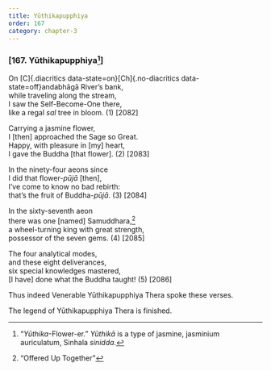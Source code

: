 ```yaml
---
title: Yūthikapupphiya
order: 167
category: chapter-3
---
```


### \[167. Yūthikapupphiya[^1]\]

On [C]{.diacritics data-state=on}[Ch]{.no-diacritics data-state=off}andabhāgā River’s bank,  
while traveling along the stream,  
I saw the Self-Become-One there,  
like a regal *sal* tree in bloom. (1) \[2082\]

Carrying a jasmine flower,  
I \[then\] approached the Sage so Great.  
Happy, with pleasure in \[my\] heart,  
I gave the Buddha \[that flower\]. (2) \[2083\]

In the ninety-four aeons since  
I did that flower-*pūjā* \[then\],  
I’ve come to know no bad rebirth:  
that’s the fruit of Buddha-*pūjā*. (3) \[2084\]

In the sixty-seventh aeon  
there was one \[named\] Samuddhara,[^2]  
a wheel-turning king with great strength,  
possessor of the seven gems. (4) \[2085\]

The four analytical modes,  
and these eight deliverances,  
six special knowledges mastered,  
\[I have\] done what the Buddha taught! (5) \[2086\]

Thus indeed Venerable Yūthikapupphiya Thera spoke these verses.

The legend of Yūthikapupphiya Thera is finished.

[^1]: “*Yūthika*-Flower-er.” *Yūthikā* is a type of jasmine, jasminium auriculatum, Sinhala *sinidda*.

[^2]: “Offered Up Together”
